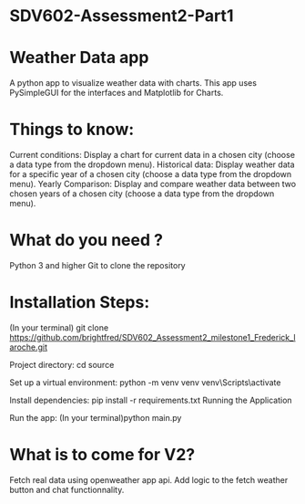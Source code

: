 # SDV602-Assessment2-Part1

# Weather Data app

A python app to visualize weather data with charts.
This app uses PySimpleGUI for the interfaces and Matplotlib for Charts.


# Things to know:
Current conditions: Display a chart for current data in a chosen city (choose a data type from the dropdown menu).
Historical data: Display weather data for a specific year of a chosen city (choose a data type from the dropdown menu).
Yearly Comparison: Display and compare weather data between two chosen years of a chosen city (choose a data type from the dropdown menu).


# What do you need ?
Python 3 and higher
Git to clone the repository


# Installation Steps:
(In your terminal) git clone https://github.com/brightfred/SDV602_Assessment2_milestone1_Frederick_laroche.git


Project directory:
cd source

Set up a virtual environment:
python -m venv venv
venv\Scripts\activate

Install dependencies:
pip install -r requirements.txt
Running the Application

Run the app:
(In your terminal)python main.py



# What is to come for V2?
Fetch real data using openweather app api.
Add logic to the fetch weather button and chat functionnality.
